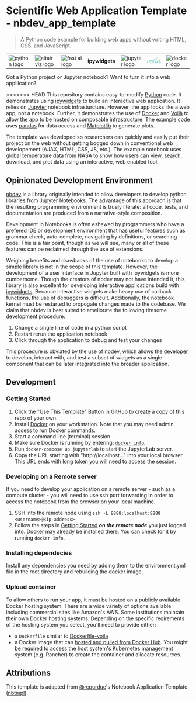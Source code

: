 # Scientific Web Application Template - nbdev_app_template

> A Python code example for building web apps without writing HTML, CSS. and JavaScript.

<table><tr><td width="14%">
    <img src="https://www.python.org/static/img/python-logo.png" alt="python logo">
    </td><td width="14%">
    <img src="https://altair-viz.github.io/_static/altair-logo-light.png" alt="altair viz logo
">
    </td><td width="14%">
    <img src="https://nbdev.fast.ai/assets/images/company_logo.png" alt="fast ai logo">
    </td><td width="14%">
    <b>ipywidgets</b>
    </td><td width="14%">
    <img src="https://jupyter.org/assets/logos/rectanglelogo-greytext-orangebody-greymoons.svg" alt="jupyter logo">
    </td><td width="10%">
    <img src="https://raw.githubusercontent.com/voila-dashboards/voila/main/docs/source/voila-logo.svg" alt="voila logo">
    </td><td width="14%">
    <img src="https://www.docker.com/sites/default/files/d8/styles/role_icon/public/2019-07/horizontal-logo-monochromatic-white.png" alt="docker logo">
</td></tr></table>

Got a Python project or Jupyter notebook? Want to turn it into a web applilcation?

<<<<<<< HEAD
This repository contains easy-to-modify [Python](https://www.python.org/) code. It demonstrates using [ipywidgets](https://ipywidgets.readthedocs.io/en/stable/) to build an interactive web application. It relies on [Jupyter](https://jupyter.org/) notebook infrasturcture. However, the app looks like a web app, not a notebook. Further, it demonstrates the use of [Docker](https://www.docker.com/) and [Voilà](https://github.com/voila-dashboards/voila) to allow the app to be hosted on composable infrastructure. The example code uses [pandas](https://pandas.pydata.org/) for data access and [Matplotlib](https://matplotlib.org/) to generate plots.

The template was developed so researchers can quickly and easily put their project on the web without getting bogged down in conventional web developement (AJAX, HTML, CSS, JS, etc.). The example notebook uses global temperature data from NASA to show how users can view, search, download, and plot data using an interactive, web enabled tool.


## Opinionated Development Environment

[nbdev](https://nbdev.fast.ai/) is a library originally intended to allow developers to develop python libraries from Jupyter Notebooks. The advantage of this approach is that the resulting programming environment is truely literate: all code, tests, and documentation are produced from a narrative-style composition.

Development in Notebooks is often eshewed by programmers who have a prefered IDE or development environment that has useful features such as grammar check, auto-complete, navigating by definitions, or searching code. This is a fair point, though as we will see, many or all of these features can be reclaimed through the use of extensions.

Weighing benefits and drawbacks of the use of notebooks to develop a simple library is not in the scope of this template. However, the development of a user interface in Jupyter built with ipywidgets is more cumbersome. Though the creators of nbdev may not have intended it, this library is also excellent for developing interactive applications build with [ipywidgets](https://ipywidgets.readthedocs.io/en/stable/). Because interactive widgets make heavy use of callback functions, the use of debuggers is difficult. Additionally, the notebook kernel must be restarted to propogate changes made to the codebase. We claim that nbdev is best suited to ameliorate the following tiresome development procedure:

1. Change a single line of code in a python script
2. Restart rerun the application notebook
3. Click through the application to debug and test your changes

This procedure is obviated by the use of nbdev, which allows the developer to develop, interact with, and test a subset of widgets as a single component that can be later integrated into the broader application.

## Development

### Getting Started
1. Click the "Use This Template" Button in GitHub to create a copy of this repo of your own.
1. Install [Docker](https://docs.docker.com/get-docker/) on your workstation. Note that you may need admin access to run Docker commands.
1. Start a command line (terminal) session.
1. Make sure Docker is running by entering: [`docker info`](https://docs.docker.com/config/daemon/).
1. Run `docker-compose up jupyterlab` to start the JupyterLab server.
1. Copy the URL starting with "http://localhost..." into your local browser. This URL ends with long token you will need to access the session.

### Developing on a Remote server

If you need to develop your application on a remote server - such as a compute cluster - you will need to use ssh port forwarding in order to access the notebook from the browser on your local machine.

1. SSH into the remote node using `ssh -L 8888:localhost:8888 <username>@<ip-address>`
1. Follow the steps in [Getting Started](#getting-started) ***on the remote node*** you just logged into. Docker may already be installed there. You can check for it by running `docker info`.

### Installing dependecies
Install any dependencies you need by adding them to the environment.yml file in the root directory and rebuilding the docker image.

### Upload container

To allow others to run your app, it must be hosted on a publicly available Docker hosting system. There are a wide variety of options available including commercial sites like Amazon's AWS. Some institutions maintain their own Docker hosting systems. Depending on the specific reqirements of the hosting system you select, you'll need to provide either:
- a `Dockerfile` similar to [Dockerfile-voila](Dockerfile-voila)
- a Docker image that can [hosted and pulled from Docker Hub](https://docs.docker.com/docker-hub/).
You might be required to access the host system's Kubernetes management system (e.g. Rancher) to create the container and allocate resources.

## Attributions
This template is adapted from [@rcpurdue](https://github.com/rcpurdue)'s Notebook Application Template ([nbtmpl](https://github.com/rcpurdue/nbtmpl)).
